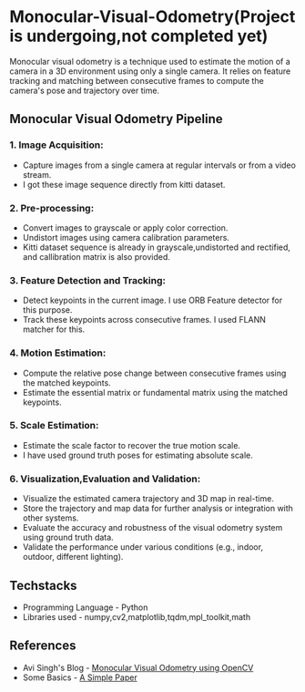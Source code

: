 # Monocular-Visual-Odometry(Project is undergoing,not completed yet)
Monocular visual odometry is a technique used to estimate the motion of a camera in a 3D environment using only a single camera. It relies on feature tracking and matching between consecutive frames to compute the camera's pose and trajectory over time.

## Monocular Visual Odometry Pipeline
### 1. Image Acquisition:
* Capture images from a single camera at regular intervals or from a video stream.
* I got these image sequence directly from kitti dataset. 

### 2. Pre-processing:
* Convert images to grayscale or apply color correction.
* Undistort images using camera calibration parameters.
* Kitti dataset sequence is already in grayscale,undistorted and rectified, and callibration matrix is also provided.

### 3. Feature Detection and Tracking:
* Detect keypoints in the current image. I use ORB Feature detector for this purpose.
* Track these keypoints across consecutive frames. I used FLANN matcher for this.
  
### 4. Motion Estimation:
* Compute the relative pose change between consecutive frames using the matched keypoints.
* Estimate the essential matrix or fundamental matrix using the matched keypoints.

### 5. Scale Estimation:
* Estimate the scale factor to recover the true motion scale.
* I have used ground truth poses for estimating absolute scale.

### 6. Visualization,Evaluation and Validation:
* Visualize the estimated camera trajectory and 3D map in real-time.
* Store the trajectory and map data for further analysis or integration with other systems.
* Evaluate the accuracy and robustness of the visual odometry system using ground truth data.
* Validate the performance under various conditions (e.g., indoor, outdoor, different lighting).

## Techstacks
* Programming Language - Python
* Libraries used - numpy,cv2,matplotlib,tqdm,mpl_toolkit,math
## References
* Avi Singh's Blog - [Monocular Visual Odometry using OpenCV](https://avisingh599.github.io/vision/monocular-vo/)
* Some Basics - [A Simple Paper](https://www.maths.lth.se/matematiklth/personal/calle/datorseende13/notes/forelas1.pdf)
